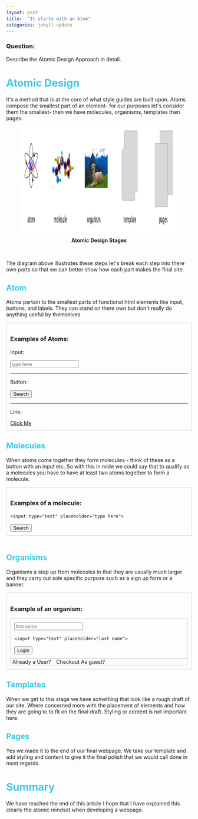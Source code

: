 ```yaml
---
layout: post
title:  "It starts with an Atom"
categories: jekyll update
---
```



### Question:
Describe the Atomic Design Approach in detail.


<h1 style="color:#3CCAE6">Atomic Design</h1>

It's a method that is at the core of what style guides are built upon. Atoms compose the smallest part of an element- for our purposes let's consider them the smallest- then we have molecules, orgainisms, templates then pages.



 <figure>
<img style="display:block; margin: 0 auto; width: 1000px; height:300px" src="../images/image23.png"> 
  <figcaption style="text-align: center; font-weight: bold">Atomic Design Stages</figcaption>
</figure>

<br>

The diagram above illustrates these steps let's break each step into there own parts so that we can better show how each part makes the final site. 


<h2 style="color:#3CCAE6">Atom</h2>

Atoms pertain to the smallest parts of functional html elements like input, buttons, and labels. They can stand on there own but don't really do anything useful by themselves. 

<div style="border: 1px solid lightgrey; padding: 10px">
<h3>Examples of Atoms:</h3>
<p>Input:</p>
    <input type="text" placeholder="type here">
<hr>

<p>Button:</p>
<input type="button" name="test" value="Search">   
<hr>
<p>Link:</p>
<a href="http://google.com">Click Me</a> 
</div>




<h2 style="color:#3CCAE6">Molecules</h2>

When atoms come together they form molecules - think of these as a button with an input etc. So with this in mide we could say that to qualify as a molecules you have to have at least two atoms together to form a molecule. 


<div style="border: 1px solid lightgrey; padding: 10px">
<h3>Examples of a molecule:</h3>

    <input type="text" placeholder="type here">

<input style="display:inline-block;" type="button" name="test" value="Search">   

</div>

<br>


<h2 style="color:#3CCAE6">Organisms</h2>

Organisms a step up from molecules in that they are usually much larger and they carry out sole specific purpose such as a sign up form or a banner. 

<div style="border: 1px solid lightgrey; padding: 10px">
<h3>Example of an organism:</h3>
<div style="border: 1px solid lightgrey; padding: 10px">
   <input type="text" placeholder="first name">

    <input type="text" placeholder="last name">

<input style="display:inline-block;" type="button" name="test" value="Login">
</div>

<div style="border: 1px solid lightgrey; padding: 10px margin-top:5px">
    <a style="margin-left: 5px">Already a User?</a>
    <a style="margin-left:10px">Checkout As guest?</a>
</div>

</div>

<h2 style="color:#3CCAE6">Templates</h2>

When we get to this stage we have something that look like a  rough draft of our site. Where concerned more with the placement of elements and how they are going to to fit on the final draft. Styling or content is not important here.

<h2 style="color:#3CCAE6">Pages</h2>

Yes we made it to the end of our final webpage. We take our template and add styling and content to give it the final polish that we would call done in most regards. 



<h1 style="color:#3CCAE6">Summary</h1>

We have reached the end of this article I hope that I have explained this clearly the atomic mindset when developing a webpage. 


<br>